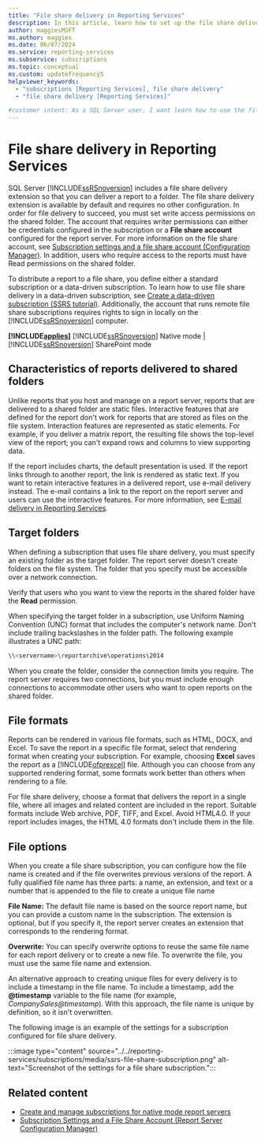 ```yaml
---
title: "File share delivery in Reporting Services"
description: In this article, learn how to set up the file share delivery extension so that you can deliver a report to a folder.
author: maggiesMSFT
ms.author: maggies
ms.date: 06/07/2024
ms.service: reporting-services
ms.subservice: subscriptions
ms.topic: conceptual
ms.custom: updatefrequency5
helpviewer_keywords:
  - "subscriptions [Reporting Services], file share delivery"
  - "file share delivery [Reporting Services]"

#customer intent: As a SQL Server user, I want learn how to use the file share delivery extension so that I can deliver my report to a folder.
---
```

# File share delivery in Reporting Services

SQL Server [!INCLUDE[ssRSnoversion](../../includes/ssrsnoversion-md.md)] includes a file share delivery extension so that you can deliver a report to a folder. The file share delivery extension is available by default and requires no other configuration. In order for file delivery to succeed, you must set write access permissions on the shared folder. The account that requires writer permissions can either be credentials configured in the subscription or a **File share account** configured for the report server. For more information on the file share account, see [Subscription settings and a file share account &#40;Configuration Manager&#41;](../../reporting-services/install-windows/subscription-settings-and-a-file-share-account-configuration-manager.md). In addition, users who require access to the reports must have Read permissions on the shared folder.  
  
To distribute a report to a file share, you define either a standard subscription or a data-driven subscription. To learn how to use file share delivery in a data-driven subscription, see [Create a data-driven subscription &#40;SSRS tutorial&#41;](../../reporting-services/create-a-data-driven-subscription-ssrs-tutorial.md). Additionally, the account that runs remote file share subscriptions requires rights to sign in locally on the [!INCLUDE[ssRSnoversion](../../includes/ssrsnoversion-md.md)] computer.  

**[!INCLUDE[applies](../../includes/applies-md.md)]** [!INCLUDE[ssRSnoversion](../../includes/ssrsnoversion-md.md)] Native mode &#124; [!INCLUDE[ssRSnoversion](../../includes/ssrsnoversion-md.md)] SharePoint mode
  
## <a name="bkmk_Characteristics"></a> Characteristics of reports delivered to shared folders  
  
Unlike reports that you host and manage on a report server, reports that are delivered to a shared folder are static files. Interactive features that are defined for the report don't work for reports that are stored as files on the file system. Interaction features are represented as static elements. For example, if you deliver a matrix report, the resulting file shows the top-level view of the report; you can't expand rows and columns to view supporting data.  
  
If the report includes charts, the default presentation is used. If the report links through to another report, the link is rendered as static text. If you want to retain interactive features in a delivered report, use e-mail delivery instead. The e-mail contains a link to the report on the report server and users can use the interactive features. For more information, see [E-mail delivery in Reporting Services](../../reporting-services/subscriptions/e-mail-delivery-in-reporting-services.md).  
  
## <a name="bkmk_target_folders"></a> Target folders  

When defining a subscription that uses file share delivery, you must specify an existing folder as the target folder. The report server doesn't create folders on the file system. The folder that you specify must be accessible over a network connection.  
  
Verify that users who you want to view the reports in the shared folder have the **Read** permission.  
  
When specifying the target folder in a subscription, use Uniform Naming Convention (UNC) format that includes the computer's network name. Don't include trailing backslashes in the folder path. The following example illustrates a UNC path:  
  
``` bash
\\<servername>\reportarchive\operations\2014  
```  
  
When you create the folder, consider the connection limits you require. The report server requires two connections, but you must include enough connections to accommodate other users who want to open reports on the shared folder.  
  
## <a name="bkmk_file_formats"></a> File formats  

Reports can be rendered in various file formats, such as HTML, DOCX, and Excel. To save the report in a specific file format, select that rendering format when creating your subscription. For example, choosing **Excel** saves the report as a [!INCLUDE[ofprexcel](../../includes/ofprexcel-md.md)] file. Although you can choose from any supported rendering format, some formats work better than others when rendering to a file.  
  
For file share delivery, choose a format that delivers the report in a single file, where all images and related content are included in the report. Suitable formats include Web archive, PDF, TIFF, and Excel. Avoid HTML4.0. If your report includes images, the HTML 4.0 formats don't include them in the file.  
  
## <a name="bkmk_file_options"></a> File options  

When you create a file share subscription, you can configure how the file name is created and if the file overwrites previous versions of the report. A fully qualified file name has three parts: a name, an extension, and text or a number that is appended to the file to create a unique file name  
  
**File Name:** The default file name is based on the source report name, but you can provide a custom name in the subscription. The extension is optional, but if you specify it, the report server creates an extension that corresponds to the rendering format.  
  
**Overwrite:** You can specify overwrite options to reuse the same file name for each report delivery or to create a new file. To overwrite the file, you must use the same file name and extension.  
  
An alternative approach to creating unique files for every delivery is to include a timestamp in the file name. To include a timestamp, add the **\@timestamp** variable to the file name (for example, *CompanySales@timestamp*). With this approach, the file name is unique by definition, so it isn't overwritten.  
  
The following image is an example of the settings for a subscription configured for file share delivery.  
  
:::image type="content" source="../../reporting-services/subscriptions/media/ssrs-file-share-subscription.png" alt-text="Screenshot of the settings for a file share subscription.":::
  
## Related content

- [Create and manage subscriptions for native mode report servers](../../reporting-services/subscriptions/create-and-manage-subscriptions-for-native-mode-report-servers.md)
- [Subscription Settings and a File Share Account (Report Server Configuration Manager)](../../reporting-services/install-windows/subscription-settings-and-a-file-share-account-configuration-manager.md)  
  